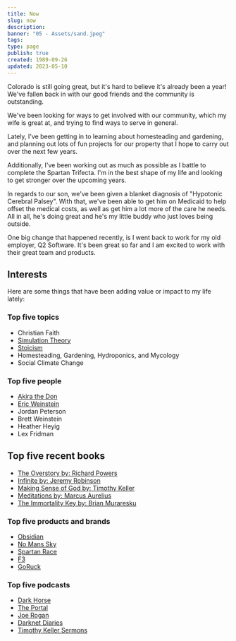 ```yaml
---
title: Now
slug: now
description: 
banner: "05 - Assets/sand.jpeg"
tags: 
type: page
publish: true
created: 1989-09-26
updated: 2023-05-10
---
```


Colorado is still going great, but it's hard to believe it's already been a year! We've fallen back in with our good friends and the community is outstanding.

We've been looking for ways to get involved with our community, which my wife is great at, and trying to find ways to serve in general.

Lately, I've been getting in to learning about homesteading and gardening, and planning out lots of fun projects for our property that I hope to carry out over the next few years.

Additionally, I've been working out as much as possible as I battle to complete the Spartan Trifecta. I'm in the best shape of my life and looking to get stronger over the upcoming years.

In regards to our son, we've been given a blanket diagnosis of "Hypotonic Cerebral Palsey". With that, we've been able to get him on Medicaid to help offset the medical costs, as well as get him a lot more of the care he needs. All in all, he's doing great and he's my little buddy who just loves being outside.

One big change that happened recently, is I went back to work for my old employer, Q2 Software. It's been great so far and I am excited to work with their great team and products.

## Interests

Here are some things that have been adding value or impact to my life lately:

### Top five topics

-   Christian Faith
-   [Simulation Theory](https://www.simulation-argument.com/simulation.html)
-   [Stoicism](https://dailystoic.com/what-is-stoicism-a-definition-3-stoic-exercises-to-get-you-started/)
-   Homesteading, Gardening, Hydroponics, and Mycology
-   Social Climate Change

### Top five people

-   [Akira the Don](https://www.akirathedon.com/)
-   [Eric Weinstein](https://theportal.wiki/wiki/Main_Page)
-   Jordan Peterson
-   Brett Weinstein
-   Heather Heyig
-   Lex Fridman

## Top five recent books

-   [The Overstory by: Richard Powers](https://amzn.to/2ZVrAHz)
-   [Infinite by: Jeremy Robinson](https://amzn.to/2Y8fhqf)
-   [Making Sense of God by: Timothy Keller](https://amzn.to/3oqYtWA)
-   [Meditations by: Marcus Aurelius](https://amzn.to/2ZHp07E)
-   [The Immortality Key by: Brian Muraresku](https://amzn.to/3D80L0O)

### Top five products and brands

-   [Obsidian](https://obsidian.md/)
-   [No Mans Sky](https://www.nomanssky.com/)
-   [Spartan Race](https://www.spartan.com/en)
-   [F3](https://f3nation.com/)
-   [GoRuck](https://www.goruck.com/)

### Top five podcasts

-   [Dark Horse](https://open.spotify.com/show/57R7dOcs60jUfOnuNG0J1R?si=Fl3qv_SxR1Wpsy2rIjsC0Q&dl_branch=1)
-   [The Portal](https://open.spotify.com/show/3qv8BS1HzrgKpDnXSlYWWL?si=vVNmrl97Qju10gtF8Bw_7g&dl_branch=1)
-   [Joe Rogan](https://open.spotify.com/show/4rOoJ6Egrf8K2IrywzwOMk?si=kRD5V830SRCvjRLpnYqjmA&dl_branch=1)
-   [Darknet Diaries](https://open.spotify.com/show/4XPl3uEEL9hvqMkoZrzbx5?si=GRpApkqjR2Omq5wP8iCGfA&dl_branch=1)
-   [Timothy Keller Sermons](https://open.spotify.com/show/5hYDVSeY9KWSpkI4YlSzKF?si=ZKWsqaewSUG90UH5a1B7tQ&dl_branch=1)
